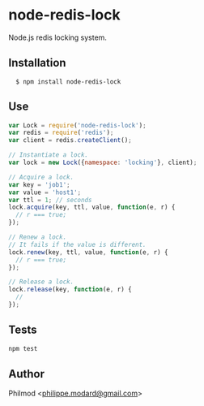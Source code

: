 # node-redis-lock

  Node.js redis locking system.

## Installation

      $ npm install node-redis-lock

## Use

```js
var Lock = require('node-redis-lock');
var redis = require('redis');
var client = redis.createClient();

// Instantiate a lock.
var lock = new Lock({namespace: 'locking'}, client);

// Acquire a lock.
var key = 'job1';
var value = 'host1';
var ttl = 1; // seconds
lock.acquire(key, ttl, value, function(e, r) {
  // r === true;
});

// Renew a lock.
// It fails if the value is different.
lock.renew(key, ttl, value, function(e, r) {
  // r === true;
});

// Release a lock.
lock.release(key, function(e, r) {
  // 
});
```

## Tests

```js
npm test
```

## Author

Philmod &lt;philippe.modard@gmail.com&gt;
